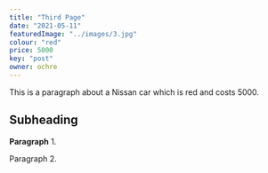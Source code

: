 ```yaml
---
title: "Third Page"
date: "2021-05-11"
featuredImage: "../images/3.jpg"
colour: "red"
price: 5000
key: "post"
owner: ochre
---
```

This is a paragraph about a Nissan car which is 
red and costs 5000.

## Subheading

__Paragraph__ 1.

Paragraph 2.
